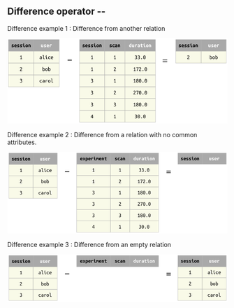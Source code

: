 ## Difference operator --

Difference example 1
: Difference from another relation

![](images/diff-example1.png)

Difference example 2
: Difference from a relation with no common attributes.

![](images/diff-example2.png)

Difference example 3
: Difference from an empty relation

![](images/diff-example3.png)
